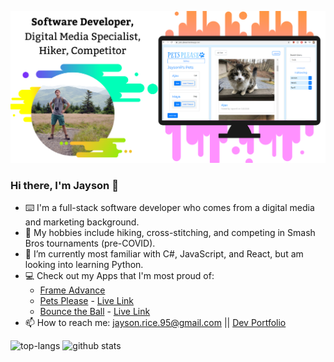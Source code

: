 ![Software developer, digital media specialist, hiker, competitor.](https://github.com/JaysonRice/JaysonRice/blob/master/ProfileHeader.png)

### Hi there, I'm Jayson 👋
- ⌨️ I'm a full-stack software developer who comes from a digital media and marketing background.
- 🥾 My hobbies include hiking, cross-stitching, and competing in Smash Bros tournaments (pre-COVID).
- 🌱 I’m currently most familiar with C#, JavaScript, and React, but am looking into learning Python. 
- 💻 Check out my Apps that I'm most proud of:
     - [Frame Advance](https://github.com/JaysonRice/FrameAdvance)
     - [Pets Please](https://github.com/JaysonRice/pets-please) - [Live Link](https://pets-please.herokuapp.com/)
     - [Bounce the Ball](https://github.com/JaysonRice/BounceTheBall) - [Live Link](https://bouncetheballgame.com/)
- 📫 How to reach me: jayson.rice.95@gmail.com || [Dev Portfolio](https://jaysonrice.github.io/)

![top-langs](https://github-readme-stats.vercel.app/api/top-langs?username=jaysonrice&layout=compact&theme=buefy&hide=tsql)
![github stats](https://github-readme-stats.vercel.app/api?username=jaysonrice&show_icons=true&theme=buefy&hide=stars,issues&include_all_commits=true)

